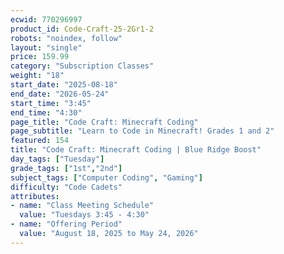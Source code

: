 ```yaml
---
ecwid: 770296997
product_id: Code-Craft-25-2Gr1-2
robots: "noindex, follow"
layout: "single"
price: 159.99
category: "Subscription Classes"
weight: "18"
start_date: "2025-08-18"
end_date: "2026-05-24"
start_time: "3:45"
end_time: "4:30"
page_title: "Code Craft: Minecraft Coding"
page_subtitle: "Learn to Code in Minecraft! Grades 1 and 2"
featured: 154
title: "Code Craft: Minecraft Coding | Blue Ridge Boost"
day_tags: ["Tuesday"]
grade_tags: ["1st","2nd"]
subject_tags: ["Computer Coding", "Gaming"]
difficulty: "Code Cadets"
attributes:
- name: "Class Meeting Schedule"
  value: "Tuesdays 3:45 - 4:30"
- name: "Offering Period"
  value: "August 18, 2025 to May 24, 2026"
---
```

